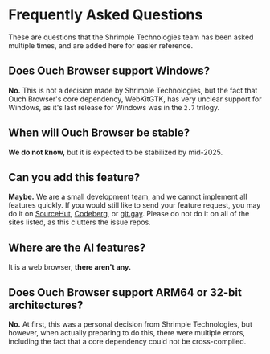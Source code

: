 # Frequently Asked Questions

These are questions that the Shrimple Technologies team has been asked multiple times, and are added here for easier reference.

## Does Ouch Browser support Windows?

**No.** This is not a decision made by Shrimple Technologies, but the fact that Ouch Browser's core dependency, WebKitGTK, has very unclear support for Windows, as it's last release for Windows was in the `2.7` trilogy.

## When will Ouch Browser be stable?

**We do not know,** but it is expected to be stabilized by mid-2025.

## Can you add this feature?

**Maybe.** We are a small development team, and we cannot implement all features quickly. If you would still like to send your feature request, you may do it on [SourceHut](https://todo.sr.ht/~shrimple/ouch), [Codeberg](https://codeberg.org/shrimple/ouch/issues/new), or [git.gay](https://git.gay/shrimple/ouch/issues/new). Please do not do it on all of the sites listed, as this clutters the issue repos.

## Where are the AI features?

It is a web browser, **there aren't any.**

## Does Ouch Browser support ARM64 or 32-bit architectures?

**No.** At first, this was a personal decision from Shrimple Technologies, but however, when actually preparing to do this, there were multiple errors, including the fact that a core dependency could not be cross-compiled.
